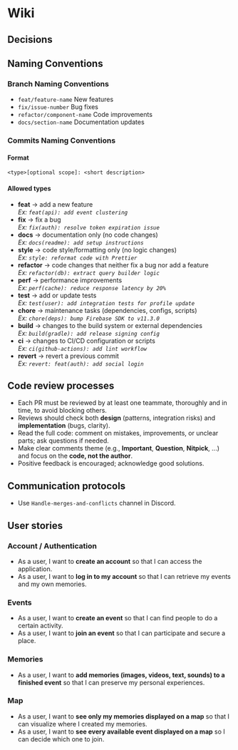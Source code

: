 # Wiki

## Decisions

## Naming Conventions

### Branch Naming Conventions
- `feat/feature-name`        New features
- `fix/issue-number`        Bug fixes  
- `refactor/component-name`    Code improvements
- `docs/section-name`          Documentation updates
  
### Commits Naming Conventions

#### Format
`<type>[optional scope]: <short description>`

#### Allowed types
- **feat** → add a new feature  
  _Ex: `feat(api): add event clustering`_
- **fix** → fix a bug  
  _Ex: `fix(auth): resolve token expiration issue`_
- **docs** → documentation only (no code changes)  
  _Ex: `docs(readme): add setup instructions`_
- **style** → code style/formatting only (no logic changes)  
  _Ex: `style: reformat code with Prettier`_
- **refactor** → code changes that neither fix a bug nor add a feature  
  _Ex: `refactor(db): extract query builder logic`_
- **perf** → performance improvements  
  _Ex: `perf(cache): reduce response latency by 20%`_
- **test** → add or update tests  
  _Ex: `test(user): add integration tests for profile update`_
- **chore** → maintenance tasks (dependencies, configs, scripts)  
  _Ex: `chore(deps): bump Firebase SDK to v11.3.0`_
- **build** → changes to the build system or external dependencies  
  _Ex: `build(gradle): add release signing config`_
- **ci** → changes to CI/CD configuration or scripts  
  _Ex: `ci(github-actions): add lint workflow`_
- **revert** → revert a previous commit  
  _Ex: `revert: feat(auth): add social login`_
  
## Code review processes
- Each PR must be reviewed by at least one teammate, thoroughly and in time, to avoid blocking others.  
- Reviews should check both **design** (patterns, integration risks) and **implementation** (bugs, clarity).  
- Read the full code: comment on mistakes, improvements, or unclear parts; ask questions if needed.  
- Make clear comments theme (e.g., **Important**, **Question**, **Nitpick**, ...) and focus on the **code, not the author**.  
- Positive feedback is encouraged; acknowledge good solutions.

## Communication protocols
- Use `Handle-merges-and-conflicts` channel in Discord.  

## User stories

### Account / Authentication
- As a user, I want to **create an account** so that I can access the application.  
- As a user, I want to **log in to my account** so that I can retrieve my events and my own memories.  

### Events
- As a user, I want to **create an event** so that I can find people to do a certain activity.  
- As a user, I want to **join an event** so that I can participate and secure a place.  

### Memories
- As a user, I want to **add memories (images, videos, text, sounds) to a finished event** so that I can preserve my personal experiences.  

### Map
- As a user, I want to **see only my memories displayed on a map** so that I can visualize where I created my memories.
- As a user, I want to **see every available event displayed on a map** so I can decide which one to join. 
